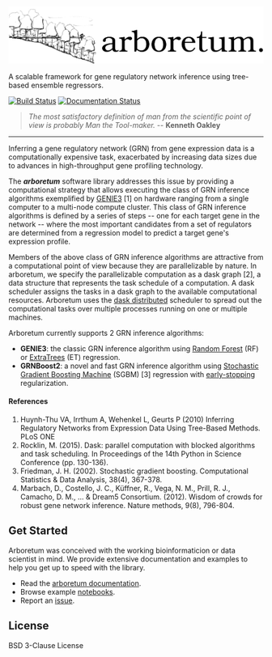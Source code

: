 ![](img/arboretum.png)

A scalable framework for gene regulatory network inference using tree-based ensemble regressors.

[![Build Status](https://travis-ci.org/tmoerman/arboretum.svg?branch=master)](https://travis-ci.org/tmoerman/arboretum)
[![Documentation Status](https://readthedocs.org/projects/arboretum/badge/?version=latest)](http://arboretum.readthedocs.io/en/latest/?badge=latest)

> *The most satisfactory definition of man from the scientific point of view is probably Man the Tool-maker.* -- **Kenneth Oakley**

---

Inferring a gene regulatory network (GRN) from gene expression data is a computationally expensive task, exacerbated by increasing data sizes due to advances in high-throughput gene profiling technology.

The ***arboretum*** software library addresses this issue by providing a computational strategy that allows executing the class of GRN inference algorithms exemplified by [GENIE3](http://www.montefiore.ulg.ac.be/~huynh-thu/GENIE3.html) [1] on hardware ranging from a single computer to a multi-node compute cluster. This class of GRN inference algorithms is defined by a series of steps -- one for each target gene in the network -- where the most important candidates from a set of regulators are determined from a regression model to predict a target gene's expression profile.

Members of the above class of GRN inference algorithms are attractive from a computational point of view because they are parallelizable by nature. In arboretum, we specify the parallelizable computation as a dask graph [2], a data structure that represents the task schedule of a computation. A dask scheduler assigns the tasks in a dask graph to the available computational resources. Arboretum uses the [dask distributed](https://distributed.readthedocs.io/en/latest/) scheduler to spread out the computational tasks over multiple processes running on one or multiple machines.

Arboretum currently supports 2 GRN inference algorithms:

* **GENIE3**: the classic GRN inference algorithm using [Random Forest](https://en.wikipedia.org/wiki/Random_forest) (RF) or [ExtraTrees](https://en.wikipedia.org/wiki/Random_forest#ExtraTrees) (ET) regression.
* **GRNBoost2**: a novel and fast GRN inference algorithm using [Stochastic Gradient Boosting Machine](https://en.wikipedia.org/wiki/Gradient_boosting#Stochastic_gradient_boosting) (SGBM) [3] regression with [early-stopping](https://en.wikipedia.org/wiki/Early_stopping) 
regularization.

#### References

1. Huynh-Thu VA, Irrthum A, Wehenkel L, Geurts P (2010) Inferring Regulatory Networks from Expression Data Using Tree-Based Methods. PLoS ONE  
2. Rocklin, M. (2015). Dask: parallel computation with blocked algorithms and task scheduling. In Proceedings of the 14th Python in Science Conference (pp. 130-136).
3. Friedman, J. H. (2002). Stochastic gradient boosting. Computational Statistics & Data Analysis, 38(4), 367-378.
4. Marbach, D., Costello, J. C., Küffner, R., Vega, N. M., Prill, R. J., Camacho, D. M., ... & Dream5 Consortium. (2012). Wisdom of crowds for robust gene network inference. Nature methods, 9(8), 796-804.

## Get Started

Arboretum was conceived with the working bioinformaticion or data scientist in mind. We provide extensive documentation and examples to help you get up to speed with the library.

* Read the [arboretum documentation](arboretum.readthedocs.io).
* Browse example [notebooks](https://github.com/tmoerman/arboretum/tree/master/notebooks).
* Report an [issue](https://github.com/tmoerman/arboretum/issues/new).

## License

BSD 3-Clause License
